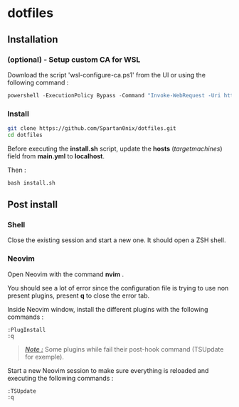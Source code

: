 # dotfiles

## Installation

### (optional) - Setup custom CA for WSL

Download the script 'wsl-configure-ca.ps1' from the UI or using the following command :

```powershell
powershell -ExecutionPolicy Bypass -Command "Invoke-WebRequest -Uri https://githubraw.com/Spartan0nix/dotfiles/main/scripts/wsl-configure-ca.ps1 -OutFile wsl-configure-ca.ps1; ./wsl-configure-ca.ps1; Remove-Item wsl-configure-ca.ps1"
```

### Install

```bash
git clone https://github.com/Spartan0nix/dotfiles.git
cd dotfiles
```

Before executing the **install.sh** script, update the **hosts** (*targetmachines*) field from **main.yml** to **localhost**.

Then :
```
bash install.sh
```

## Post install

### Shell
Close the existing session and start a new one. It should open a ZSH shell.

### Neovim
Open Neovim with the command **nvim** .

You should see a lot of error since the configuration file is trying to use non present plugins, present **q** to close the error tab.

Inside Neovim window, install the different plugins with the following commands :

```
:PlugInstall
:q
```

> <u>***Note :***</u> Some plugins while fail their post-hook command (TSUpdate for exemple).

Start a new Neovim session to make sure everything is reloaded and executing the following commands :

```
:TSUpdate
:q
```